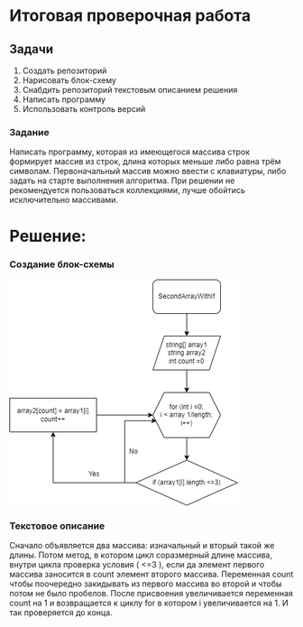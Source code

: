 # Итоговая проверочная работа
## Задачи
1. Создать репозиторий 
2. Нарисовать блок-схему
3. Снабдить репозиторий текстовым описанием решения
4. Написать программу
5. Использовать контроль версий

### Задание
Написать программу, которая из имеющегося массива строк формирует массив из строк, длина которых меньше либо равна трём символам. Первоначальный массив можно ввести с клавиатуры, либо задать на старте выполнения алгоритма. При решении не рекомендуется пользоваться коллекциями, лучше обойтись исключительно массивами. 

# Решение:
### Создание блок-схемы
![Схема](/scheme/schemeProgram.drawio.png)

### Текстовое описание
Сначало объявляется два массива: изначальный и вторый такой же длины. Потом метод, в котором цикл соразмерный длине массива, внутри цикла проверка условия ( <=3 ), если да элемент первого массива заносится в count элемент второго массива. Переменная count чтобы поочередно закидывать из первого массива во второй и чтобы потом не было пробелов. После присвоения увеличивается переменная count на 1 и возвращается к циклу for в котором i увеличивается на 1. И так проверяется до конца.


